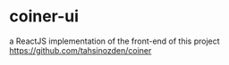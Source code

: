 # coiner-ui
a ReactJS implementation of the front-end of this project https://github.com/tahsinozden/coiner
